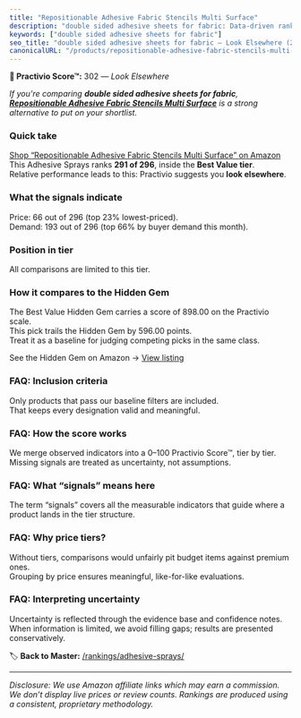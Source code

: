 ```yaml
---
title: "Repositionable Adhesive Fabric Stencils Multi Surface"
description: "double sided adhesive sheets for fabric: Data-driven ranking using the Practivio Score™. Positioned by quality, value, demand, findability, momentum."
keywords: ["double sided adhesive sheets for fabric"]
seo_title: "double sided adhesive sheets for fabric — Look Elsewhere (2025)"
canonicalURL: "/products/repositionable-adhesive-fabric-stencils-multi-surface-B0D1DRPS9P/"
---
```


**🚫 Practivio Score™:** 302 — _Look Elsewhere_


*If you're comparing **double sided adhesive sheets for fabric**, **[Repositionable Adhesive Fabric Stencils Multi Surface](https://www.amazon.com/dp/B0D1DRPS9P?tag=practivio-20)** is a strong alternative to put on your shortlist.*
### Quick take
[Shop “Repositionable Adhesive Fabric Stencils Multi Surface” on Amazon](https://www.amazon.com/dp/B0D1DRPS9P?tag=practivio-20)
This Adhesive Sprays ranks **291 of 296**, inside the **Best Value tier**.  
Relative performance leads to this: Practivio suggests you **look elsewhere**.

### What the signals indicate
Price: 66 out of 296 (top 23% lowest-priced).  
Demand: 193 out of 296 (top 66% by buyer demand this month).

### Position in tier
All comparisons are limited to this tier.

### How it compares to the Hidden Gem
The Best Value Hidden Gem carries a score of 898.00 on the Practivio scale.  
This pick trails the Hidden Gem by 596.00 points.  
Treat it as a baseline for judging competing picks in the same class.  

See the Hidden Gem on Amazon → [View listing](https://www.amazon.com/dp/B08QSKYTBB?tag=practivio-20)

### FAQ: Inclusion criteria
Only products that pass our baseline filters are included.  
That keeps every designation valid and meaningful.

### FAQ: How the score works
We merge observed indicators into a 0–100 Practivio Score™, tier by tier.  
Missing signals are treated as uncertainty, not assumptions.

### FAQ: What “signals” means here
The term “signals” covers all the measurable indicators that guide where a product lands in the tier structure.

### FAQ: Why price tiers?
Without tiers, comparisons would unfairly pit budget items against premium ones.  
Grouping by price ensures meaningful, like-for-like evaluations.

### FAQ: Interpreting uncertainty
Uncertainty is reflected through the evidence base and confidence notes.  
When information is limited, we avoid filling gaps; results are presented conservatively.


🏷️ **Back to Master:** [/rankings/adhesive-sprays/](/rankings/adhesive-sprays/)

---
_Disclosure: We use Amazon affiliate links which may earn a commission. We don’t display live prices or review counts. Rankings are produced using a consistent, proprietary methodology._
